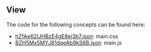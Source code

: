 ## View

The code for the following concepts can be found here: 

- [hZfAe62IJHBzE4gE8ej3b7.json](hZfAe62IJHBzE4gE8ej3b7.json): main\.css
- [BZH5Mx5MYJ81dqeAb9kS6B.json](BZH5Mx5MYJ81dqeAb9kS6B.json): main\.js
